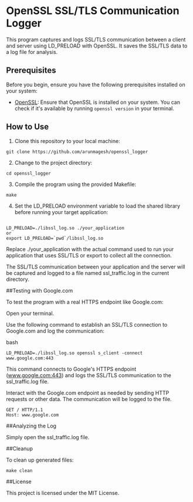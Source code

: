 # OpenSSL SSL/TLS Communication Logger

This program captures and logs SSL/TLS communication between a client and server using LD_PRELOAD with OpenSSL. It saves the SSL/TLS data to a log file for analysis.

## Prerequisites

Before you begin, ensure you have the following prerequisites installed on your system:

- [OpenSSL](https://www.openssl.org/): Ensure that OpenSSL is installed on your system. You can check if it's available by running `openssl version` in your terminal.

## How to Use

1. Clone this repository to your local machine:

```
git clone https://github.com/arunmagesh/openssl_logger
```
   
2. Change to the project directory:

```
cd openssl_logger
```
3. Compile the program using the provided Makefile:

```
make
```
4. Set the LD_PRELOAD environment variable to load the shared library before running your target application:

```

LD_PRELOAD=./libssl_log.so ./your_application
or
export LD_PRELOAD=`pwd`/libssl_log.so
```
Replace ./your_application with the actual command used to run your application that uses SSL/TLS or export to collect all the connection.

The SSL/TLS communication between your application and the server will be captured and logged to a file named ssl_traffic.log in the current directory.

##Testing with Google.com

To test the program with a real HTTPS endpoint like Google.com:

Open your terminal.

Use the following command to establish an SSL/TLS connection to Google.com and log the communication:

bash
```
LD_PRELOAD=./libssl_log.so openssl s_client -connect www.google.com:443
```

This command connects to Google's HTTPS endpoint (www.google.com:443) and logs the SSL/TLS communication to the ssl_traffic.log file.

Interact with the Google.com endpoint as needed by sending HTTP requests or other data. The communication will be logged to the file.
```
GET / HTTP/1.1
Host: www.google.com
```


##Analyzing the Log

Simply open the ssl_traffic.log file.

##Cleanup

To clean up generated files:

```
make clean
```
##License

This project is licensed under the MIT License.
